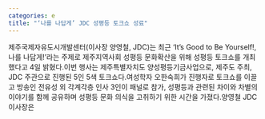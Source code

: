 ```yaml
---
categories: e
title: "‘나를 나답게’ JDC 성평등 토크쇼 성료"
---
```

제주국제자유도시개발센터(이사장 양영철, JDC)는 최근 ‘It’s Good to Be Yourself!, 나를 나답게!’라는 주제로 제주지역사회 성평등 문화확산을 위해 성평등 토크쇼를 개최했다고 4일 밝혔다.이번 행사는 제주특별자치도 양성평등기금사업으로, 제주도 주최, JDC 주관으로 진행된 5인 5색 토크쇼다.여성학자 오한숙희가 진행자로 토크쇼를 이끌고 방송인 전유성 외 각계각층 인사 3인이 패널로 참가, 성평등과 관련된 차이와 차별의 이야기를 함께 공유하며 성평등 문화 의식을 고취하기 위한 시간을 가졌다.양영철 JDC 이사장은